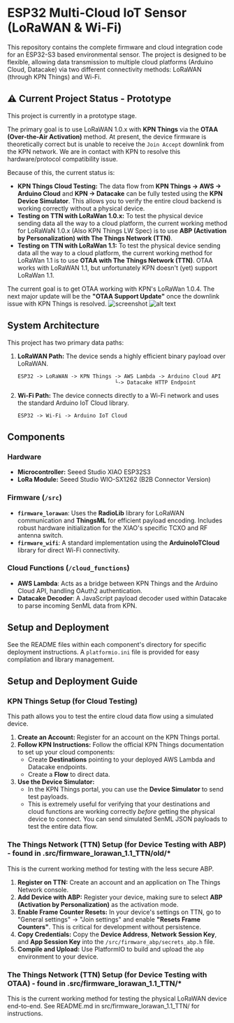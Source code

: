 # ESP32 Multi-Cloud IoT Sensor (LoRaWAN & Wi-Fi)

This repository contains the complete firmware and cloud integration code for an ESP32-S3 based environmental sensor. The project is designed to be flexible, allowing data transmission to multiple cloud platforms (Arduino Cloud, Datacake) via two different connectivity methods: LoRaWAN (through KPN Things) and Wi-Fi.


## ⚠️ Current Project Status - Prototype

This project is currently in a prototype stage.

The primary goal is to use LoRaWAN 1.0.x with **KPN Things** via the **OTAA (Over-the-Air Activation)** method. At present, the device firmware is theoretically correct but is unable to receive the `Join Accept` downlink from the KPN network. We are in contact with KPN to resolve this hardware/protocol compatibility issue.

Because of this, the current status is:
* **KPN Things Cloud Testing:** The data flow from **KPN Things -> AWS -> Arduino Cloud** and **KPN -> Datacake** can be fully tested using the **KPN Device Simulator**. This allows you to verify the entire cloud backend is working correctly without a physical device.
* **Testing on TTN with LoRaWan 1.0.x:** To test the physical device sending data all the way to a cloud platform, the current working method for LoRaWaN 1.0.x (Also KPN Things LW Spec)  is to use **ABP (Activation by Personalization) with The Things Network (TTN)**.
* **Testing on TTN with LoRaWan 1.1:** To test the physical device sending data all the way to a cloud platform, the current working method for LoRaWan 1.1 is to use **OTAA with The Things Network (TTN)**. OTAA works with LoRaWAN 1.1, but unfortunately KPN doesn't (yet) support LoRaWan 1.1.

The current goal is to get OTAA working with KPN's LoRaWan 1.0.4. The next major update will be the **"OTAA Support Update"** once the downlink issue with KPN Things is resolved.
![screenshot](imageFolder/screenshot.png)
![alt text]([https://github.com/[username]/[reponame]/blob/[branch]/image.jpg](https://github.com/Ary-x86/esp32-humidity-sensor-LoRaWan/blob/e34475d61292b6a5a50941ba6618f04556c8cb64/docs/Prototype%20state%20annotation%20crop.png)?raw=true)


## System Architecture

This project has two primary data paths:

1.  **LoRaWAN Path:** The device sends a highly efficient binary payload over LoRaWAN.
    ```
    ESP32 -> LoRaWAN -> KPN Things -> AWS Lambda -> Arduino Cloud API
                                   └-> Datacake HTTP Endpoint
    ```
2.  **Wi-Fi Path:** The device connects directly to a Wi-Fi network and uses the standard Arduino IoT Cloud library.
    ```
    ESP32 -> Wi-Fi -> Arduino IoT Cloud
    ```

## Components

### **Hardware**
* **Microcontroller:** Seeed Studio XIAO ESP32S3
* **LoRa Module:** Seeed Studio WIO-SX1262 (B2B Connector Version)

### **Firmware (`/src`)**
* **`firmware_lorawan`**: Uses the **RadioLib** library for LoRaWAN communication and **ThingsML** for efficient payload encoding. Includes robust hardware initialization for the XIAO's specific TCXO and RF antenna switch.
* **`firmware_wifi`**: A standard implementation using the **ArduinoIoTCloud** library for direct Wi-Fi connectivity.

### **Cloud Functions (`/cloud_functions`)**
* **AWS Lambda**: Acts as a bridge between KPN Things and the Arduino Cloud API, handling OAuth2 authentication.
* **Datacake Decoder**: A JavaScript payload decoder used within Datacake to parse incoming SenML data from KPN.

## Setup and Deployment
See the README files within each component's directory for specific deployment instructions. A `platformio.ini` file is provided for easy compilation and library management.




## Setup and Deployment Guide

### KPN Things Setup (for Cloud Testing)
This path allows you to test the entire cloud data flow using a simulated device.

1.  **Create an Account:** Register for an account on the KPN Things portal.
2.  **Follow KPN Instructions:** Follow the official KPN Things documentation to set up your cloud components:
    * Create **Destinations** pointing to your deployed AWS Lambda and Datacake endpoints.
    * Create a **Flow** to direct data.
3.  **Use the Device Simulator:**
    * In the KPN Things portal, you can use the **Device Simulator** to send test payloads.
    * This is extremely useful for verifying that your destinations and cloud functions are working correctly *before* getting the physical device to connect. You can send simulated SenML JSON payloads to test the entire data flow.

### The Things Network (TTN) Setup (for Device Testing with ABP) - found in .src/firmware_lorawan_1.1_TTN/old/* 
This is the current working method for testing with the less secure ABP.

1.  **Register on TTN:** Create an account and an application on The Things Network console.
2.  **Add Device with ABP:** Register your device, making sure to select **ABP (Activation by Personalization)** as the activation mode.
3.  **Enable Frame Counter Resets:** In your device's settings on TTN, go to "General settings" -> "Join settings" and enable **"Resets Frame Counters"**. This is critical for development without persistence.
4.  **Copy Credentials:** Copy the **Device Address**, **Network Session Key**, and **App Session Key** into the `/src/firmware_abp/secrets_abp.h` file.
5.  **Compile and Upload:** Use PlatformIO to build and upload the `abp` environment to your device.

### The Things Network (TTN) Setup (for Device Testing with OTAA) - found in .src/firmware_lorawan_1.1_TTN/* 
This is the current working method for testing the physical LoRaWAN device end-to-end. 
See README.md in src/firmware_lorawan_1.1_TTN/ for instructions.

